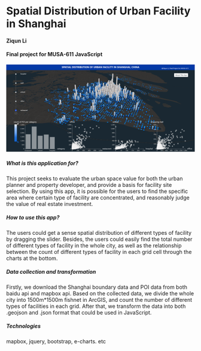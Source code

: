 # Spatial Distribution of Urban Facility in Shanghai
#### Ziqun Li
#### Final project for MUSA-611 JavaScript

![image](https://raw.githubusercontent.com/liziqun/Js_Final/master/img/app.png)

##### What is this application for?
This project seeks to evaluate the urban space value for both the urban planner and property developer, and provide a basis for facility site selection. By using this app, it is possible for the users to find the specific area where certain type of facility are concentrated, and reasonably judge the value of real estate investment.

##### How to use this app?
The users could get a sense spatial distribution of different types of facility by dragging the slider. Besides, the users could easily find the total number of different types of facility in the whole city, as well as the relationship between the count of different types of facility in each grid cell through the charts at the bottom.

##### Data collection and transformation
Firstly, we download the Shanghai boundary data and POI data from both baidu api and mapbox api. Based on the collected data, we divide the whole city into 1500m*1500m fishnet in ArcGIS, and count the number of different types of facilities in each grid. After that, we transform the data into both .geojson and .json format that could be used in JavaScript.

##### Technologies 
mapbox, jquery, bootstrap, e-charts. etc



